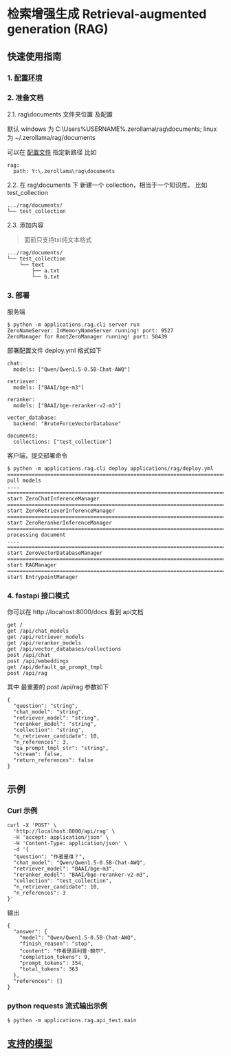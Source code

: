 # 检索增强生成 Retrieval-augmented generation (RAG)

## 快速使用指南

### 1. [配置环境](https://github.com/noooop/zerollama/tree/main/setup)

### 2. 准备文档

2.1. rag\documents 文件夹位置 及配置

默认 windows 为 C:\Users\%USERNAME%\.zerollama\rag\documents; linux 为 ~/.zerollama/rag/documents

可以在 [配置文件](https://github.com/noooop/zerollama/tree/main/zerollama/core/config) 指定新路径 比如

```
rag:
  path: Y:\.zerollama\rag\documents
```

2.2. 在 rag\documents 下 新建一个 collection，相当于一个知识库。 比如 test_collection
```
.../rag/documents/
└── test_collection
```

2.3. 添加内容

> 面前只支持txt纯文本格式

```
.../rag/documents/
└── test_collection
    └── text
        ├── a.txt
        └── b.txt
```

### 3. 部署 
服务端
```
$ python -m applications.rag.cli server run
ZeroNameServer: InMemoryNameServer running! port: 9527
ZeroManager for RootZeroManager running! port: 50439
```

部署配置文件 deploy.yml 格式如下
```
chat:
  models: ["Qwen/Qwen1.5-0.5B-Chat-AWQ"]

retriever:
  models: ["BAAI/bge-m3"]

reranker:
  models: ["BAAI/bge-reranker-v2-m3"]

vector_database:
  backend: "BruteForceVectorDatabase"

documents:
  collections: ["test_collection"]
```

客户端，提交部署命令
```
$ python -m applications.rag.cli deploy applications/rag/deploy.yml
================================================================================
pull models
....
================================================================================
start ZeroChatInferenceManager
================================================================================
start ZeroRetrieverInferenceManager
================================================================================
start ZeroRerankerInferenceManager
================================================================================
processing document
....
================================================================================
start ZeroVectorDatabaseManager
================================================================================
start RAGManager
================================================================================
start EntrypointManager
```

### 4. fastapi 接口模式
你可以在 http://locahost:8000/docs 看到 api文档

```
get /
get /api/chat_models
get /api/retriever_models
get /api/reranker_models
get /api/vector_databases/collections
post /api/chat
post /api/embeddings
get /api/default_qa_prompt_tmpl
post /api/rag
```

其中 最重要的 post /api/rag 参数如下
```
{
  "question": "string",
  "chat_model": "string",
  "retriever_model": "string",
  "reranker_model": "string",
  "collection": "string",
  "n_retriever_candidate": 10,
  "n_references": 3,
  "qa_prompt_tmpl_str": "string",
  "stream": false,
  "return_references": false
}
```

## 示例
### Curl 示例
```
curl -X 'POST' \
  'http://localhost:8000/api/rag' \
  -H 'accept: application/json' \
  -H 'Content-Type: application/json' \
  -d '{
  "question": "作者是谁？",
  "chat_model": "Qwen/Qwen1.5-0.5B-Chat-AWQ",
  "retriever_model": "BAAI/bge-m3",
  "reranker_model": "BAAI/bge-reranker-v2-m3",
  "collection": "test_collection",
  "n_retriever_candidate": 10,
  "n_references": 3
}'
```

输出
```
{
  "answer": {
    "model": "Qwen/Qwen1.5-0.5B-Chat-AWQ",
    "finish_reason": "stop",
    "content": "作者是菲利普·鲍尔",
    "completion_tokens": 9,
    "prompt_tokens": 354,
    "total_tokens": 363
  },
  "references": []
}
```


### python requests 流式输出示例

```
$ python -m applications.rag.api_test.main
```

## [支持的模型](https://github.com/noooop/zerollama#%E6%94%AF%E6%8C%81%E7%9A%84%E6%A8%A1%E5%9E%8B)




